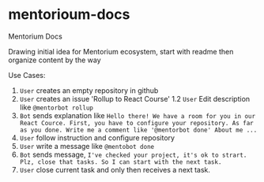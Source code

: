 # mentorioum-docs

Mentorium Docs

Drawing initial idea for Mentorium ecosystem, start with readme then organize content by the way

Use Cases:

1. `User` creates an empty repository in github
1. `User` creates an issue 'Rollup to React Course'
    1.2 `User` Edit description like `@mentorbot rollup`
1.  `Bot`  sends explanation like
    `Hello there! We have a room for you in our React Cource.
    First, you have to configure your repository.
     As far as you done. Write me a comment like '@mentorbot done'
     About me ...`
1. `User` follow instruction and configure repository
1. `User` write a message like `@mentobot done`
1. `Bot` sends message, `I've checked your project, it's ok to strart. Plz, close that tasks. So I can start with the next task.`
1. `User` close current task and only then receives a next task.
